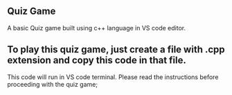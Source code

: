 ## Quiz Game

A basic Quiz game built using c++ language in VS code editor. 

## To play this quiz game, just create a file with .cpp extension and copy this code in that file.
This code will run in VS code terminal.
Please read the instructions before proceeding with the quiz game;
